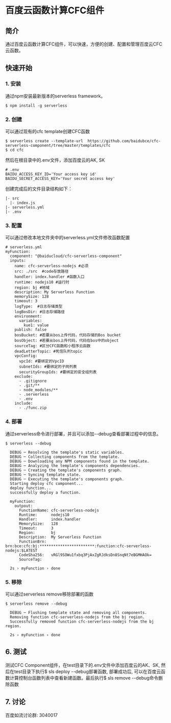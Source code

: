 # 百度云函数计算CFC组件

## 简介

通过百度云函数计算CFC组件，可以快速，方便的创建、配置和管理百度云CFC云函数。

## 快速开始

### 1. 安装

通过npm安装最新版本的serverless framework。

```
$ npm install -g serverless
```

### 2. 创建

可以通过现有的cfc template创建CFC函数

```
$ serverless create --template-url  https://github.com/baidubce/cfc-serverless-component/tree/master/templates/cfc
$ cd cfc
```

然后在根目录中的.env文件，添加百度云的AK, SK

```
# .env
BAIDU_ACCESS_KEY_ID='Your access key id'
BAIDU_SECRET_ACCESS_KEY='Your secret access key'
```

创建完成后的文件目录结构如下：

```
|- src
  |- index.js
|- serverless.yml
|- .env
```

### 3. 配置

可以通过修改本地文件夹中的serverless.yml文件修改函数配置

```
# serverless.yml
myFunction:
  component: "@baiducloud/cfc-serverless-component"
  inputs:
    name: cfc-serverless-nodejs #必须
    src: ./src  #code存放路径
    handler: index.handler #函数入口
    runtime: nodejs10 #运行时
    region: bj #地域
    description: My Serverless Function
    memorySize: 128
    timeout: 3
    logType:  #日志存储类型
    logBosDir: #日志存储路径
    environment:
      variables:
        kue1: value
    publish: false
    bosBucket: #若要从bos上传代码，代码存储的Bos bucket
    bosObject: #若要从bos上传代码，代码在bos中的object
    sourceTag: #区分CFC函数和小程序云函数
    deadLetterTopic: #死信队列topic
    vpcConfig:
      vpcId: #要绑定的VpcID
      subnetIds: #要绑定的子网列表
      securityGroupIds: #要绑定的安全组列表
    exclude:
      - .gitignore
      - .git/**
      - node_modules/**
      - .serverless
      - .env
    include:
      - ./func.zip
```

### 4. 部署

通过serverless命令进行部署，并且可以添加--debug查看部署过程中的信息。

```
$ serverless --debug

  DEBUG ─ Resolving the template's static variables.
  DEBUG ─ Collecting components from the template.
  DEBUG ─ Downloading any NPM components found in the template.
  DEBUG ─ Analyzing the template's components dependencies.
  DEBUG ─ Creating the template's components graph.
  DEBUG ─ Syncing template state.
  DEBUG ─ Executing the template's components graph.
  Starting deploy cfc component...
  deploy function...
  successfully deploy a function.

  myFunction:
    outpout:
      FunctionName: cfc-serverless-nodejs
      Runtime:      nodejs10
      Handler:      index.handler
      MemorySize:   128
      Timeout:      3
      Region:       bj
      Description:  My Serverless Function
      FunctionBrn:  brn:bce:cfc:bj:************************:function:cfc-serverless-nodejs:$LATEST
      CodeSha256:   vRGl9SOWu1fxbq3PjAxZgRJdksDn8SnqNt7eBGMHAOk=
      SourceTag:

  2s › myFunction › done
```

### 5. 移除

可以通过serverless remove移除部署的函数

```
$ serverless remove --debug

  DEBUG ─ Flushing template state and removing all components.
  Removing function cfc-serverless-nodejs from the bj region.
  Successfully removed function cfc-serverless-nodejs from the bj region.

  2s › myFunction › done
```
## 6. 测试

测试CFC Component组件，在test目录下的.env文件中添加百度云的AK、SK, 然后在test目录下执行$ sls deploy --debug部署函数, 部署成功后, 可以在百度云函数计算控制台函数列表中查看新建函数。最后执行$ sls remove --debug命令删除函数

## 7. 讨论

百度如流讨论群: 3040017

